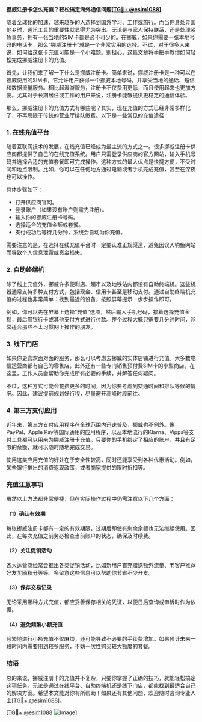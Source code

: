 **挪威注册卡怎么充值？轻松搞定海外通信问题[[TG💪+ @esim1088](https://t.me/s/esim1088)]**

随着全球化的加速，越来越多的人选择到国外学习、工作或旅行。而当你身处异国他乡时，通讯工具的重要性就显得尤为突出。无论是与家人保持联系，还是处理紧急事务，拥有一张当地的SIM卡都是必不可少的。在挪威，如果你需要一张本地号码的电话卡，那么“挪威注册卡”就是一个非常实用的选择。不过，对于很多人来说，如何给这张卡充值可能是一个小难题。别担心，这篇文章将手把手教你如何轻松完成挪威注册卡的充值。

首先，让我们来了解一下什么是挪威注册卡。简单来说，挪威注册卡是一种可以在挪威使用的SIM卡，它允许用户获得一个挪威本地号码，并享受当地的通话、短信和数据流量服务。相比起漫游服务，注册卡不仅费用更低，而且使用起来也更加方便。尤其对于长期居住或工作的用户来说，注册卡能够提供更稳定的通信体验。

那么，挪威注册卡的充值方式有哪些呢？其实，现在充值的方式已经非常多样化了，不再局限于传统的营业厅排队缴费。以下是一些常见的充值途径：

### 1. 在线充值平台

随着互联网技术的发展，在线充值已经成为最主流的方式之一。很多挪威注册卡供应商都提供了自己的在线充值系统。用户只需登录供应商的官方网站，输入手机号码并选择合适的充值套餐即可完成操作。这种方式的最大优点是快捷方便，不受时间和地点限制。比如，你可以在任何地方通过电脑或者手机完成充值，甚至在深夜也可以操作。

具体步骤如下：
- 打开供应商官网。
- 登录账户（如果没有账户则需先注册）。
- 输入你的挪威注册卡号码。
- 选择适合的充值金额或套餐。
- 支付成功后等待几分钟，系统会自动为你充值。

需要注意的是，在选择在线充值平台时一定要认准正规渠道，避免因误入钓鱼网站而导致个人信息泄露或资金损失。

### 2. 自助终端机

除了线上充值外，挪威许多便利店、超市以及地铁站内都设有自助终端机。这些机器通常支持多种支付方式，包括现金、信用卡甚至是移动支付。通过自助终端机充值的过程也非常简单：找到最近的设备，按照屏幕提示一步步操作即可。

例如，你可以先在屏幕上选择“充值”选项，然后输入手机号码，接着选择充值金额，最后用银行卡或其他支付方式进行付款。整个过程大概只需要几分钟时间，非常适合那些不太习惯网上操作的朋友。

### 3. 线下门店

如果你更喜欢面对面的服务，那么可以考虑去挪威的实体店铺进行充值。大多数电信运营商都有自己的零售店，此外还有一些专门销售预付费SIM卡的小型商店。在这里，工作人员会帮助你完成所有必要的手续，并解答任何疑问。

不过，这种方式可能会花费更多的时间，因为你要考虑到交通时间和排队等候的情况。因此，建议提前规划好行程，尽量避开高峰时段前往。

### 4. 第三方支付应用

近年来，第三方支付应用程序在全球范围内迅速普及，挪威也不例外。像PayPal、Apple Pay等国际通用的应用程序，以及本地流行的Klarna、Vipps等支付工具都可以用来为挪威注册卡充值。只要你的手机绑定了相应的账户，并且有足够的余额，就可以随时随地完成交易。

使用这类应用充值的好处在于安全性较高，同时还能享受到各种优惠活动。例如，某些银行推出的消费返现政策，或者商家提供的限时折扣等。

### 充值注意事项

虽然以上方法都非常便捷，但在实际操作过程中仍需注意以下几个方面：

#### （1）确认有效期
每张挪威注册卡都有一定的有效期限，过期后即使有剩余余额也无法继续使用。因此，在每次充值之前务必检查当前账户的状态，确保及时续费。

#### （2）关注促销活动
各大运营商经常会推出各类促销活动，比如新用户首充赠送额外流量、老客户推荐好友奖励积分等等。多留意这些信息可以帮助你节省不少开支。

#### （3）保存交易记录
无论采用哪种方式充值，都应妥善保存相关的凭证，以便日后查询或申诉时作为依据。

#### （4）避免频繁小额充值
频繁地进行小额充值不仅麻烦，还可能导致不必要的手续费增加。如果预计未来一段时间内需要用到较多服务，不妨一次性购买较大额度的套餐。

### 结语

总的来说，挪威注册卡的充值并不复杂，只要你掌握了正确的技巧，就能轻松搞定这项任务。无论是通过在线平台、自助终端机还是线下门店，都能找到最适合自己的解决方案。希望本文能对你有所帮助！如果还有其他问题，欢迎随时咨询专业人士[[TG💪+ @esim1088](https://t.me/s/esim1088)]。

[[TG💪+ @esim1088](https://t.me/s/esim1088) ![Image](https://i.postimg.cc/4NQfJmqS/Snipaste-2025-05-13-00-14-12.png)]
